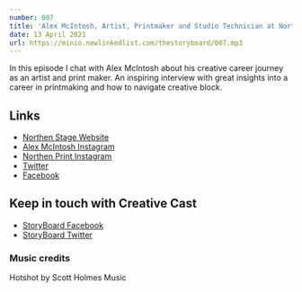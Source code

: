 ```yaml
---
number: 007
title: 'Alex McIntosh, Artist, Printmaker and Studio Technician at Northern Print'
date: 13 April 2021
url: https://minio.newlinkedlist.com/thestoryboard/007.mp3
---
```


In this episode I chat with Alex McIntosh about his creative career journey as an artist and print maker. An inspiring interview with great insights into a career in printmaking and how to navigate creative block.

## Links
* [Northen Stage Website](www.alexmcintoshprintmaker.co.uk)
* [Alex McIntosh Instagram](https://www.instagram.com/inky_mac)
* [Northen Print Instagram](https://www.instagram.com/northernprint.org.uk)
* [Twitter](https://twitter.com/NorthernPrint)
* [Facebook](https://www.facebook.com/northernprint.org.uk/)

## Keep in touch with Creative Cast
* [StoryBoard Facebook](https://www.facebook.com/thestoryboardhub/)
* [StoryBoard Twitter](https://twitter.com/storyboardhub/)

### Music credits
Hotshot by Scott Holmes Music